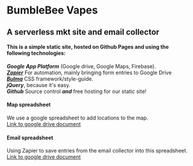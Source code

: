 # BumbleBee Vapes   
## A serverless mkt site and email collector  

#### This is a simple static site, hosted on Github Pages and using the following technologies:

***Google App Platform*** (Google drive, Google Maps, Firebase).  
[***Zapier***](https://zapier.com/app/explore)  For automation, mainly bringing form entries to Google Drive   
[***Bulma***](http://bulma.io/)  CSS framework/style-guide.  
***jQuery***, because it's easy.  
***Github*** Source control ***and*** free hosting for our static site!   
#### Map spreadsheet
We use a google spreadsheet to add locations to the map.  
[Link to google drive document](https://docs.google.com/spreadsheets/d/1Lr-h5Wb1zVJfrzmavVAHf3tRWrCuzFpXZC-wd-4_bJk/edit#gid=0)

#### Email spreadsheet
Using Zapier to save entries from the email collector into this spreadsheet.  
[Link to google drive document](https://docs.google.com/a/jaimevelas.co/spreadsheets/d/1zdrFPnuwliUh2t7GMP--2sry2s3I9HwcdC4oqa8sobc/edit?usp=sharing)
